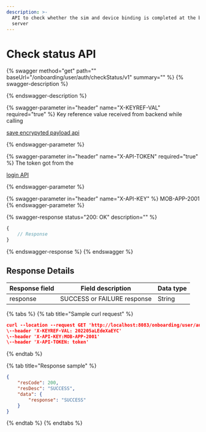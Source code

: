 ```yaml
---
description: >-
  API to check whether the sim and device binding is completed at the backend
  server
---
```


# Check status API



{% swagger method="get" path="" baseUrl="<domain>/onboarding/user/auth/checkStatus/v1" summary="" %}
{% swagger-description %}

{% endswagger-description %}

{% swagger-parameter in="header" name="X-KEYREF-VAL" required="true" %}
Key reference value received from backend while calling 

[save encrypyted payload api](save-encrypted-payload-api.md)


{% endswagger-parameter %}

{% swagger-parameter in="header" name="X-API-TOKEN" required="true" %}
The token got from the 

[login API](../authentication-and-authorization/login-api.md)


{% endswagger-parameter %}

{% swagger-parameter in="header" name="X-API-KEY" %}
MOB-APP-2001
{% endswagger-parameter %}

{% swagger-response status="200: OK" description="" %}
```javascript
{
    // Response
}
```
{% endswagger-response %}
{% endswagger %}

## Response Details

| Response field | Field description           | Data type |
| -------------- | --------------------------- | --------- |
| response       | SUCCESS or FAILURE response | String    |

{% tabs %}
{% tab title="Sample curl request" %}
```json
curl --location --request GET 'http://localhost:8083/onboarding/user/auth/checkStatus/v1' \
\--header 'X-KEYREF-VAL: 202205aLEdeXaEYC'
\--header 'X-API-KEY:MOB-APP-2001'
\--header 'X-API-TOKEN: token' 
```
{% endtab %}

{% tab title="Response sample" %}
```json
{
    "resCode": 200,
    "resDesc": "SUCCESS",
    "data": {
        "response": "SUCCESS"
    }
}
```
{% endtab %}
{% endtabs %}
